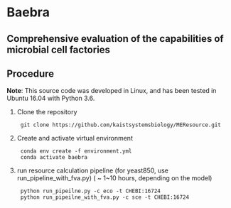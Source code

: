 # Baebra

## Comprehensive evaluation of the capabilities of microbial cell factories
## Procedure

**Note**: 
This source code was developed in Linux, and has been tested in Ubuntu 16.04 with Python 3.6.

1. Clone the repository

        git clone https://github.com/kaistsystemsbiology/MEResource.git

2. Create and activate virtual environment

        conda env create -f environment.yml
        conda activate baebra

3. run resource calculation pipeline (for yeast850, use run_pipeline_with_fva.py) ( ~ 1~10 hours, depending on the model)

        python run_pipeilne.py -c eco -t CHEBI:16724
        python run_pipeilne_with_fva.py -c sce -t CHEBI:16724